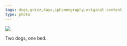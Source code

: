 ```yaml
---
tags: dogs,grizz,kaya,iphoneography,original content
type: photo
---
```

<img src="http://25.media.tumblr.com/a3c53262063a3b8f367627e1bb14ef35/tumblr_mghaelpKWa1rdkc0do1_1280.jpg" />

Two dogs, one bed.
